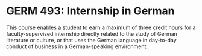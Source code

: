 # GERM 493: Internship in German

This course enables a student to earn a maximum of three credit hours for a faculty-supervised internship directly related to the study of German literature or culture, or that uses the German language in day-to-day conduct of business in a German-speaking environment.
